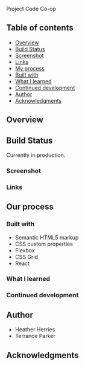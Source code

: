 Project Code Co-op

## Table of contents

- [Overview](#overview)
- [Build Status](#build-status)
- [Screenshot](#screenshot)
- [Links](#links)
- [My process](#my-process)
- [Built with](#built-with)
- [What I learned](#what-i-learned)
- [Continued development](#continued-development)
- [Author](#author)
- [Acknowledgments](#acknowledgments)

## Overview

## Build Status

Currently in production.

### Screenshot

### Links

## Our process

### Built with

- Semantic HTML5 markup
- CSS custom properties
- Flexbox
- CSS Grid
- React

### What I learned

### Continued development

## Author

- Heather Herries
- Terrance Parker

## Acknowledgments
